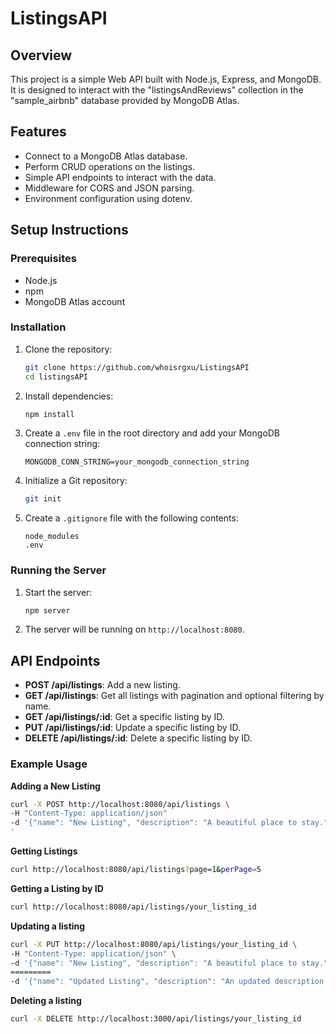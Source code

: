 # ListingsAPI

## Overview
This project is a simple Web API built with Node.js, Express, and MongoDB. It is designed to interact with the "listingsAndReviews" collection in the "sample_airbnb" database provided by MongoDB Atlas.

## Features
- Connect to a MongoDB Atlas database.
- Perform CRUD operations on the listings.
- Simple API endpoints to interact with the data.
- Middleware for CORS and JSON parsing.
- Environment configuration using dotenv.

## Setup Instructions

### Prerequisites
- Node.js
- npm
- MongoDB Atlas account

### Installation

1. Clone the repository:
    ```sh
    git clone https://github.com/whoisrgxu/ListingsAPI
    cd listingsAPI
    ```

2. Install dependencies:
    ```sh
    npm install
    ```

3. Create a `.env` file in the root directory and add your MongoDB connection string:
    ```env
    MONGODB_CONN_STRING=your_mongodb_connection_string
    ```

4. Initialize a Git repository:
    ```sh
    git init
    ```

5. Create a `.gitignore` file with the following contents:
    ```plaintext
    node_modules
    .env
    ```

### Running the Server

1. Start the server:
    ```sh
    npm server
    ```

2. The server will be running on `http://localhost:8080`.

## API Endpoints

- **POST /api/listings**: Add a new listing.
- **GET /api/listings**: Get all listings with pagination and optional filtering by name.
- **GET /api/listings/:id**: Get a specific listing by ID.
- **PUT /api/listings/:id**: Update a specific listing by ID.
- **DELETE /api/listings/:id**: Delete a specific listing by ID.

### Example Usage

**Adding a New Listing**
```sh
curl -X POST http://localhost:8080/api/listings \
-H "Content-Type: application/json" 
-d '{"name": "New Listing", "description": "A beautiful place to stay.", "number_of_reviews": 10}
'
```
**Getting Listings** 
```sh
curl http://localhost:8080/api/listings?page=1&perPage=5
``` 
**Getting a Listing by ID**
```sh
curl http://localhost:8080/api/listings/your_listing_id 
```
**Updating a listing** 
```sh
curl -X PUT http://localhost:8080/api/listings/your_listing_id \
-H "Content-Type: application/json" \
-d '{"name": "New Listing", "description": "A beautiful place to stay.", "number_of_reviews": 10}'
=========
-d '{"name": "Updated Listing", "description": "An updated description.", "number_of_reviews": 15}'
```
**Deleting a listing** 
```sh
curl -X DELETE http://localhost:3000/api/listings/your_listing_id
```

